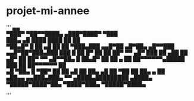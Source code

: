# projet-mi-annee
'''
                                                                        ▄▄                  
▀███▀   ▀██▀▀████▄     ▄███▀████▀                                     ▀███                  
  ███▄  ▄█    ████    ████   ██                                         ██                  
   ▀██▄█▀     █ ██   ▄█ ██   ██         ▀███▄███  ▄▄█▀██ ▄█▀██▄    ▄█▀▀███   ▄▄█▀██▀███▄███ 
     ███      █  ██  █▀ ██   ██           ██▀ ▀▀ ▄█▀   ███   ██  ▄██    ██  ▄█▀   ██ ██▀ ▀▀ 
   ▄█▀▀██▄    █  ██▄█▀  ██   ██     ▄     ██     ██▀▀▀▀▀▀▄█████  ███    ██  ██▀▀▀▀▀▀ ██     
  ▄█   ▀██▄   █  ▀██▀   ██   ██    ▄█     ██     ██▄    ▄█   ██  ▀██    ██  ██▄    ▄ ██     
▄██▄▄  ▄▄███▄███▄ ▀▀  ▄████▄█████████   ▄████▄    ▀█████▀████▀██▄ ▀████▀███▄ ▀█████▀████▄   
                                                                                            
                                                                                            
'''
